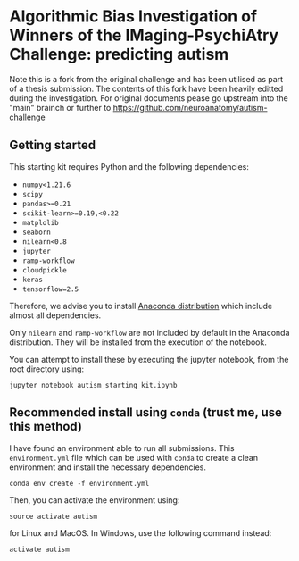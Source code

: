 # Algorithmic Bias Investigation of Winners of the IMaging-PsychiAtry Challenge: predicting autism

Note this is a fork from the original challenge and has been utilised as part of a thesis submission. The contents of this fork have been heavily editted during the investigation. For original documents pease go upstream into the "main" brainch or further to https://github.com/neuroanatomy/autism-challenge
## Getting started

This starting kit requires Python and the following dependencies:

* `numpy<1.21.6`
* `scipy`
* `pandas>=0.21`
* `scikit-learn>=0.19,<0.22`
* `matplolib`
* `seaborn`
* `nilearn<0.8`
* `jupyter`
* `ramp-workflow`
* `cloudpickle`
* `keras`
* `tensorflow=2.5`

Therefore, we advise you to install [Anaconda
distribution](https://www.anaconda.com/download/) which include almost all
dependencies.

Only `nilearn` and `ramp-workflow` are not included by default in the Anaconda
distribution. They will be installed from the execution of the notebook.

You can attempt to install these by executing the jupyter notebook, from the root directory using:

```
jupyter notebook autism_starting_kit.ipynb
```


## Recommended install using `conda` (trust me, use this method)

I have found an environment able to run all submissions. This `environment.yml` file which can be used with `conda` to create a clean environment and install the necessary dependencies.

```
conda env create -f environment.yml
```

Then, you can activate the environment using:

```
source activate autism
```

for Linux and MacOS. In Windows, use the following command instead:

```
activate autism
```